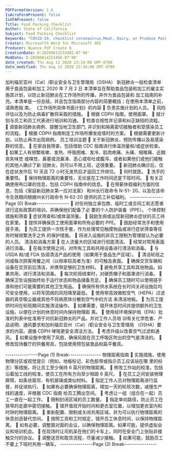 ```yaml
---
PDFFormatVersion: 1.6
IsAcroFormPresent: false
IsXFAPresent: false
Title: Food Packing Checklist
Author: State of California
Subject: Food Packing Checklist
Keywords: "COVID-19, checklist coronavirus,Meat, Dairy, or Produce Packing or Processing"
Creator: Microsoft® Word for Microsoft 365
Producer: Nuance Pdf Create 8
CreationDate: D:20200813233402-07'00'
ModDate: D:20200814153456-07'00'
date_created: Thu Aug 13 2020 23:34:00 GMT-0700
date_modified: Thu Aug 13 2020 23:34:00 GMT-0700
---
```

加利福尼亚州（Cal）/职业安全与卫生管理局（OSHA） 
新冠肺炎一般检查清单 
用于食品包装和加工 
2020 年 7 月 2 日 
本清单旨在帮助食品包装和加工的雇主实施其计划，以防止新冠肺炎在工作场所的传播，并作为食品包装和
加工指南的补充。本清单是一份总结，并且包含指南部分内容的简要概括；在使用本清单之前，请熟悉指
南。 
《工作场所具体书面计划》的内容 
 负责实施计划的人员。 
 风险评估以及为防止病毒扩散将采取的措施。 
 根据 CDPH 指南，使用面罩。 
 就计划与员工和员工代表进行培训和沟通。 
 检查合规性并记录和纠正缺陷的流程。 
 调查新冠肺炎病例、提醒当地卫生部门, 并识别和隔离密切接触者和受感染员工的流程。 
 根据 CDPH 指南制定工作场所爆发疫情时的方案。 
 根据需要更新计划，以防止再次出现病例。 
员工培训主题 
 关于新冠肺炎、预防传播以及易感染群的信息。 
 在家自我筛查，包括借助 CDC 指南进行体温测量和/或症状检查。 
 如果工人有频繁咳嗽、发热、呼吸困难、发冷、肌肉疼痛、头痛、咽喉痛、近期丧失味觉
或嗅觉、鼻塞或流鼻涕、恶心或呕吐或腹泻，或者如果他们或他们接触的其他人确诊了新
冠肺炎，则可以不用上班，这很重要。 
 新冠肺炎确诊后，仅在症状发作后 10 天且 72 小时无发热后才返回工作岗位。 
 何时就医。 
 洗手的重要性。 
 保持物理距离的重要性，无论是在工作时间还是下班时间。 
 有关正确使用布口罩的信息，包括 CDPH 指南中的信息。 
 在带薪休假福利方面的信息，包括《家庭新冠肺炎第一应对法案》 和州长行政命令 N-51-
20，以及在该命令生效期间根据州长行政命令 N-62-20 提供的员工补偿福利。 
----------------Page (0) Break----------------
 对任何独立承包商、临时工或合同工和志愿者进行这些政策的培训，并确保他们配备了必
要的个人防护装备（PPE）。 
个体控制措施和筛查 
 症状筛查和/或体温测量。 
 鼓励生病或出现新冠肺炎症状的员工待在家里。 
 提供并确保员工使用面罩和所有必要的 PPE。 
 鼓励经常洗手和使用搓手液。 
 为员工提供一次性手套，作为处理常见触摸物品或进行症状筛查等任务时候频繁洗手之外
的保护措施。 
 将进入设施的非员工限制为管理层认为必要的人员。 
清洁和消毒方案 
 在人流量大的区域进行彻底清洁。 
 经常对常用表面进行消毒。 
 在每次使用之间，对所有工具和共用设备进行清洁和消毒。 
 与 USDA 和/或 FDA 协调清洁产品的使用（如果用于食品生产区域）。 
 清洁轮班之间或每次顾客用餐之间（以频率较高者为准）的可触及表面。 
 确保交货车辆和设备在交货前后清洁，并携带足够的卫生材料。 
 避免共享工具和其他物品。如果共用，进行清洁和消毒。 
 每次轮班结束时，对硬质帽子和面罩进行消毒。 
 确保卫生设施始终处于运行状态和物品储备充足。 
 确保员工随时可以使用搓手液和他们可能需要的其他卫生用品。 
 确保所有供水系统在长时间关闭设施后均可安全使用，以将军团病的风险降至最低。 
 使用带高效微粒空气（HEPA）过滤器的真空吸尘器或其他不将病原体分散到空气中的方法
来清洁地板。 
 为员工提供时间在轮班期间实施清洁操作。 
 如果需要，错开休息时间并提供额外的卫生设施，以便在计划的休息时间内保持物理距
离。 
 使用经环境保护局（EPA）批准的列表中批准用于对抗新冠肺炎的产品，并对工作人员培
训有关化学危害、产品说明、通风要求和加利福尼亚州（Cal）/职业安全与卫生管理局
（OSHA）要求的内容。遵循 CDPH 哮喘更安全清洁方法。 
 考虑升级以改善空气过滤和通风。 
 如果设施中使用了风扇，确保风扇在员工呼吸区吹出的空气是清洁的。 
 修改现场餐厅的供餐用具，包括使用预包装食品和扁平餐具。 
 
----------------Page (1) Break----------------
物理距离指南 
 实施措施，使用物理分区或视觉提示（例如，地板标记、彩色胶带或指示员工应该站在哪
里的标志）等措施，将让员工至少保持 6 英尺的物理距离。 
 修改工作站的校准，包括沿着加工线的校准，使员工在所有方向至少相距 6 英尺。 
 在员工之间安装物理屏障，如条状窗帘、有机玻璃或类似材料。 
 指定工作人员对物理距离进行监督，并促进执行。 
 如果有必要确保物理距离，增加一天的轮班次数，减慢生产线的速度，并根据 CDC 指南
给员工腾出空间。 
 考虑让一组（组合在一起）员工一直在一起工作。 
 限制封闭区域的员工数量。 
 指定单向路径，防止员工在狭窄的走廊中密切接触。 
 错开值班开始时间和更衣室位置，以增加更衣室内和时钟的物理距离。 
 重新配置、限制或关闭共用区域，并为可以执行物理距离的休息创造替代空间。 
 按照工资和工时规定，错开员工休息时间，以保持物理距离。 
 如有必要，调整面对面的会议，以确保物理距离。如果可能，提供虚拟会议和培训机会。 
 在现场时让司机呆在他们的卡车上，同时在安全门上张贴非接触交付的协议。 
 调整送货和取货流程，尽量减少接触。 
 如果可能，鼓励员工不要上下班时共用一辆车。 
----------------Page (2) Break----------------
